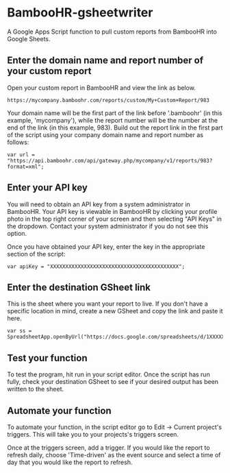 # BambooHR-gsheetwriter
A Google Apps Script function to pull custom reports from BambooHR into Google Sheets.

## Enter the domain name and report number of your custom report

Open your custom report in BambooHR and view the link as below.

```
https://mycompany.bamboohr.com/reports/custom/My+Custom+Report/983
```

Your domain name will be the first part of the link before '.bamboohr' (in this example, 'mycompany'), while the report number will be the number at the end of the link (in this example, 983). Build out the report link in the first part of the script using your company domain name and report number as follows:

```
var url = "https://api.bamboohr.com/api/gateway.php/mycompany/v1/reports/983?format=xml";
```

## Enter your API key

You will need to obtain an API key from a system administrator in BambooHR. Your API key is viewable in BambooHR by clicking your profile photo in the top right corner of your screen and then selecting "API Keys" in the dropdown. Contact your system administrator if you do not see this option.

Once you have obtained your API key, enter the key in the appropriate section of the script:

```
var apiKey = "XXXXXXXXXXXXXXXXXXXXXXXXXXXXXXXXXXXXXXXXXX";
```

## Enter the destination GSheet link

This is the sheet where you want your report to live. If you don't have a specific location in mind, create a new GSheet and copy the link and paste it here.

```
var ss = SpreadsheetApp.openByUrl("https://docs.google.com/spreadsheets/d/1XXXXXXXXXXXXXXXXXXXXXXXXXXXXXXXXXXXXXXXXXXXXXXXXXXXXXX");
```

## Test your function

To test the program, hit run in your script editor. Once the script has run fully, check your destination GSheet to see if your desired output has been written to the sheet.

## Automate your function

To automate your function, in the script editor go to Edit -> Current project's triggers. This will take you to your projects's triggers screen.

Once at the triggers screen, add a trigger. If you would like the report to refresh daily, choose 'Time-driven' as the event source and select a time of day that you would like the report to refresh.




